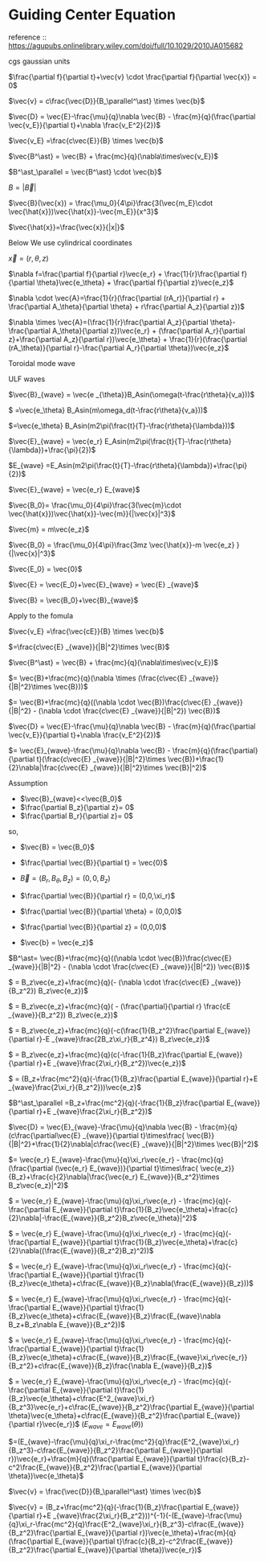 # Guiding Center Equation

reference :: https://agupubs.onlinelibrary.wiley.com/doi/full/10.1029/2010JA015682

cgs gaussian units

$\frac{\partial f}{\partial t}+\vec{v} \cdot \frac{\partial f}{\partial \vec{x}} = 0$

$\vec{v} = c\frac{\vec{D}}{B_\parallel^\ast} \times \vec{b}$

$\vec{D} = \vec{E}-\frac{\mu}{q}\nabla \vec{B} - \frac{m}{q}(\frac{\partial \vec{v_E}}{\partial t}+\nabla \frac{v_E^2}{2})$

$\vec{v_E} =\frac{c\vec{E}}{B} \times \vec{b}$

$\vec{B^\ast} = \vec{B} + \frac{mc}{q}(\nabla\times\vec{v_E})$

$B^\ast_\parallel = \vec{B^\ast} \cdot \vec{b}$

$B = |\vec{B}|$


$\vec{B}(\vec{x}) = \frac{\mu_0}{4\pi}\frac{3(\vec{m_E}\cdot \vec{\hat{x}})\vec{\hat{x}}-\vec{m_E}}{x^3}$

$\vec{\hat{x}}=\frac{\vec{x}}{|x|}$

Below We use cylindrical coordinates

$\vec{x} = (r,\theta,z)$

$\nabla f=\frac{\partial f}{\partial r}\vec{e_r} + \frac{1}{r}\frac{\partial f}{\partial \theta}\vec{e_\theta} + \frac{\partial f}{\partial z}\vec{e_z}$

$\nabla \cdot \vec{A}=\frac{1}{r}(\frac{\partial (rA_r)}{\partial r} + \frac{\partial A_\theta}{\partial \theta} + r\frac{\partial A_z}{\partial z})$

$\nabla \times \vec{A}=(\frac{1}{r}\frac{\partial A_z}{\partial \theta}-\frac{\partial A_\theta}{\partial z})\vec{e_r} + (\frac{\partial A_r}{\partial z}+\frac{\partial A_z}{\partial r})\vec{e_\theta} + \frac{1}{r}(\frac{\partial (rA_\theta)}{\partial r}-\frac{\partial A_r}{\partial \theta})\vec{e_z}$

Toroidal mode wave

ULF waves

$\vec{B}_{wave} = \vec{e _{\theta}}B_Asin(\omega(t-\frac{r\theta}{v_a}))$

$ =\vec{e_\theta} B_Asin(m\omega_d(t-\frac{r\theta}{v_a}))$

$=\vec{e_\theta} B_Asin(m2\pi(\frac{t}{T}-\frac{r\theta}{\lambda}))$

$\vec{E}_{wave} = \vec{e_r} E_Asin(m2\pi(\frac{t}{T}-\frac{r\theta}{\lambda})+\frac{\pi}{2})$

$E_{wave} =E_Asin(m2\pi(\frac{t}{T}-\frac{r\theta}{\lambda})+\frac{\pi}{2})$


$\vec{E}_{wave} = \vec{e_r} E_{wave}$

$\vec{B_0}= \frac{\mu_0}{4\pi}\frac{3(\vec{m}\cdot \vec{\hat{x}})\vec{\hat{x}}-\vec{m}}{|\vec{x}|^3}$


$\vec{m} = m\vec{e_z}$

$\vec{B_0} = \frac{\mu_0}{4\pi}\frac{3mz \vec{\hat{x}}-m \vec{e_z} }{|\vec{x}|^3}$


$\vec{E_0} = \vec{0}$

$\vec{E} = \vec{E_0}+\vec{E}_{wave} = \vec{E} _{wave}$

$\vec{B} = \vec{B_0}+\vec{B}_{wave}$





Apply to the fomula

$\vec{v_E} =\frac{\vec{cE}}{B} \times \vec{b}$

$=\frac{c\vec{E} _{wave}}{|B|^2}\times \vec{B}$

$\vec{B^\ast} = \vec{B} + \frac{mc}{q}(\nabla\times\vec{v_E})$

$= \vec{B}+\frac{mc}{q}(\nabla \times (\frac{c\vec{E} _{wave}}{|B|^2}\times \vec{B}))$

$= \vec{B}+\frac{mc}{q}((\nabla \cdot \vec{B})\frac{c\vec{E} _{wave}}{|B|^2} - (\nabla \cdot \frac{c\vec{E} _{wave}}{|B|^2}) \vec{B})$

$\vec{D} = \vec{E}-\frac{\mu}{q}\nabla \vec{B} - \frac{m}{q}(\frac{\partial \vec{v_E}}{\partial t}+\nabla \frac{v_E^2}{2})$

$= \vec{E}_{wave}-\frac{\mu}{q}\nabla \vec{B} - \frac{m}{q}(\frac{\partial}{\partial t}(\frac{c\vec{E} _{wave}}{|B|^2}\times \vec{B})+\frac{1}{2}\nabla|\frac{c\vec{E} _{wave}}{|B|^2}\times \vec{B}|^2)$

Assumption 
- $\vec{B}_{wave}<<\vec{B_0}$
- $\frac{\partial B_z}{\partial z}= 0$
- $\frac{\partial B_r}{\partial z}= 0$

so,


- $\vec{B} = \vec{B_0}$

- $\frac{\partial \vec{B}}{\partial t} = \vec{0}$
- $\vec{B} = (B_r,B_\theta,B_z) = (0,0,B_z)$
- $\frac{\partial \vec{B}}{\partial r} = (0,0,\xi_r)$
- $\frac{\partial \vec{B}}{\partial \theta} = (0,0,0)$
- $\frac{\partial \vec{B}}{\partial z} = (0,0,0)$
- $\vec{b} = \vec{e_z}$

$B^\ast= \vec{B}+\frac{mc}{q}((\nabla \cdot \vec{B})\frac{c\vec{E} _{wave}}{|B|^2} - (\nabla \cdot \frac{c\vec{E} _{wave}}{|B|^2}) \vec{B})$


$ = B_z\vec{e_z}+\frac{mc}{q}(- (\nabla \cdot \frac{c\vec{E} _{wave}}{B_z^2}) B_z\vec{e_z})$

$ = B_z\vec{e_z}+\frac{mc}{q}( - (\frac{\partial}{\partial r} \frac{cE _{wave}}{B_z^2}) B_z\vec{e_z})$

$ = B_z\vec{e_z}+\frac{mc}{q}(-c(\frac{1}{B_z^2}\frac{\partial E_{wave}}{\partial r}-E _{wave}\frac{2B_z\xi_r}{B_z^4}) B_z\vec{e_z})$

$ = B_z\vec{e_z}+\frac{mc}{q}(c(-\frac{1}{B_z}\frac{\partial E_{wave}}{\partial r}+E _{wave}\frac{2\xi_r}{B_z^2})\vec{e_z})$


$ = (B_z+\frac{mc^2}{q}(-\frac{1}{B_z}\frac{\partial E_{wave}}{\partial r}+E _{wave}\frac{2\xi_r}{B_z^2}))\vec{e_z}$


$B^\ast_\parallel =B_z+\frac{mc^2}{q}(-\frac{1}{B_z}\frac{\partial E_{wave}}{\partial r}+E _{wave}\frac{2\xi_r}{B_z^2})$


$\vec{D} = \vec{E}_{wave}-\frac{\mu}{q}\nabla \vec{B} - \frac{m}{q}(c\frac{\partial\vec{E} _{wave}}{\partial t}\times\frac{ \vec{B}}{|B|^2}+\frac{1}{2}\nabla|c\frac{\vec{E} _{wave}}{|B|^2}\times \vec{B}|^2)$

$= \vec{e_r} E_{wave}-\frac{\mu}{q}\xi_r\vec{e_r} - \frac{mc}{q}(\frac{\partial (\vec{e_r} E_{wave})}{\partial t}\times\frac{ \vec{e_z}}{B_z}+\frac{c}{2}\nabla|\frac{\vec{e_r} E_{wave}}{B_z^2}\times B_z\vec{e_z}|^2)$



$ = \vec{e_r} E_{wave}-\frac{\mu}{q}\xi_r\vec{e_r} - \frac{mc}{q}(-\frac{\partial E_{wave}}{\partial t}\frac{1}{B_z}\vec{e_\theta}+\frac{c}{2}\nabla|-\frac{E_{wave}}{B_z^2}B_z\vec{e_\theta}|^2)$



$ = \vec{e_r} E_{wave}-\frac{\mu}{q}\xi_r\vec{e_r} - \frac{mc}{q}(-\frac{\partial E_{wave}}{\partial t}\frac{1}{B_z}\vec{e_\theta}+\frac{c}{2}\nabla((\frac{E_{wave}}{B_z^2}B_z)^2))$

$ = \vec{e_r} E_{wave}-\frac{\mu}{q}\xi_r\vec{e_r} - \frac{mc}{q}(-\frac{\partial E_{wave}}{\partial t}\frac{1}{B_z}\vec{e_\theta}+c\frac{E_{wave}}{B_z}\nabla(\frac{E_{wave}}{B_z}))$

$ = \vec{e_r} E_{wave}-\frac{\mu}{q}\xi_r\vec{e_r} - \frac{mc}{q}(-\frac{\partial E_{wave}}{\partial t}\frac{1}{B_z}\vec{e_\theta}+c\frac{E_{wave}}{B_z}\frac{E_{wave}\nabla B_z+B_z\nabla E_{wave}}{B_z^2})$

$ = \vec{e_r} E_{wave}-\frac{\mu}{q}\xi_r\vec{e_r} - \frac{mc}{q}(-\frac{\partial E_{wave}}{\partial t}\frac{1}{B_z}\vec{e_\theta}+c\frac{E_{wave}}{B_z}\frac{E_{wave}\xi_r\vec{e_r}}{B_z^2}+c\frac{E_{wave}}{B_z}\frac{\nabla E_{wave}}{B_z})$

$ = \vec{e_r} E_{wave}-\frac{\mu}{q}\xi_r\vec{e_r} - \frac{mc}{q}(-\frac{\partial E_{wave}}{\partial t}\frac{1}{B_z}\vec{e_\theta}+c\frac{E^2_{wave}\xi_r}{B_z^3}\vec{e_r}+c\frac{E_{wave}}{B_z^2}\frac{\partial E_{wave}}{\partial \theta}\vec{e_\theta}+c\frac{E_{wave}}{B_z^2}\frac{\partial E_{wave}}{\partial r}\vec{e_r})$
($E_{wave} = E_{wave}(\theta)$)

$=(E_{wave}-\frac{\mu}{q}\xi_r-\frac{mc^2}{q}\frac{E^2_{wave}\xi_r}{B_z^3}-c\frac{E_{wave}}{B_z^2}\frac{\partial E_{wave}}{\partial r})\vec{e_r}+\frac{m}{q}(\frac{\partial E_{wave}}{\partial t}\frac{c}{B_z}-c^2\frac{E_{wave}}{B_z^2}\frac{\partial E_{wave}}{\partial \theta})\vec{e_\theta}$


$\vec{v} = \frac{\vec{D}}{B_\parallel^\ast} \times \vec{b}$

$\vec{v} =  (B_z+\frac{mc^2}{q}(-\frac{1}{B_z}\frac{\partial E_{wave}}{\partial r}+E _{wave}\frac{2\xi_r}{B_z^2}))^{-1}(-(E_{wave}-\frac{\mu}{q}\xi_r-\frac{mc^2}{q}\frac{E^2_{wave}\xi_r}{B_z^3}-c\frac{E_{wave}}{B_z^2}\frac{\partial E_{wave}}{\partial r})\vec{e_\theta}+\frac{m}{q}(\frac{\partial E_{wave}}{\partial t}\frac{c}{B_z}-c^2\frac{E_{wave}}{B_z^2}\frac{\partial E_{wave}}{\partial \theta})\vec{e_r})$